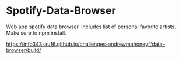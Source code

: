# Spotify-Data-Browser
Web app spotify data browser. Includes list of personal favorite artists. Make sure to npm install.

https://info343-au16.github.io/challenges-andrewmahoneyf/data-browser/build/
